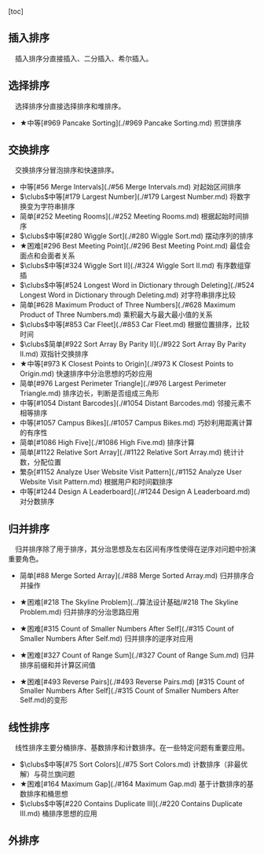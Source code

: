 [toc]

## 插入排序

&emsp;插入排序分直接插入、二分插入、希尔插入。

## 选择排序

&emsp;选择排序分直接选择排序和堆排序。

* $\bigstar$中等[#969 Pancake Sorting](./#969 Pancake Sorting.md)    煎饼排序

## 交换排序

&emsp;交换排序分冒泡排序和快速排序。

* 中等[#56 Merge Intervals](./#56 Merge Intervals.md)    对起始区间排序
* $\clubs$中等[#179 Largest Number](./#179 Largest Number.md)    将数字换变为字符串排序
* 简单[#252 Meeting Rooms](./#252 Meeting Rooms.md)    根据起始时间排序
* $\clubs$中等[#280 Wiggle Sort](./#280 Wiggle Sort.md)    摆动序列的排序
* $\bigstar$困难[#296 Best Meeting Point](./#296 Best Meeting Point.md)    最佳会面点和会面者关系
* $\clubs$中等[#324 Wiggle Sort II](./#324 Wiggle Sort II.md)    有序数组穿插
* $\clubs$中等[#524 Longest Word in Dictionary through Deleting](./#524 Longest Word in Dictionary through Deleting.md)    对字符串排序比较
* 简单[#628 Maximum Product of Three Numbers](./#628 Maximum Product of Three Numbers.md)    乘积最大与最大最小值的关系
* $\clubs$中等[#853 Car Fleet](./#853 Car Fleet.md)    根据位置排序，比较时间
* $\clubs$简单[#922 Sort Array By Parity II](./#922 Sort Array By Parity II.md)    双指针交换排序
* $\bigstar$中等[#973 K Closest Points to Origin](./#973 K Closest Points to Origin.md)    快速排序中分治思想的巧妙应用
* 简单[#976 Largest Perimeter Triangle](./#976 Largest Perimeter Triangle.md)    排序边长，判断是否组成三角形
* 中等[#1054 Distant Barcodes](./#1054 Distant Barcodes.md)    邻接元素不相等排序
* 中等[#1057 Campus Bikes](./#1057 Campus Bikes.md)    巧妙利用距离计算的有序性
* 简单[#1086 High Five](./#1086 High Five.md)    排序计算
* 简单[#1122 Relative Sort Array](./#1122 Relative Sort Array.md)    统计计数，分配位置
* 繁杂[#1152 Analyze User Website Visit Pattern](./#1152 Analyze User Website Visit Pattern.md)    根据用户和时间戳排序
* 中等[#1244 Design A Leaderboard](./#1244 Design A Leaderboard.md)    对分数排序

## 归并排序

&emsp;归并排序除了用于排序，其分治思想及左右区间有序性使得在逆序对问题中扮演重要角色。

* 简单[#88 Merge Sorted Array](./#88 Merge Sorted Array.md)    归并排序合并操作

* $\bigstar$困难[#218 The Skyline Problem](../算法设计基础/#218 The Skyline Problem.md)    归并排序的分治思路应用
* $\bigstar$困难[#315 Count of Smaller Numbers After Self](./#315 Count of Smaller Numbers After Self.md)    归并排序的逆序对应用
* $\bigstar$困难[#327 Count of Range Sum](./#327 Count of Range Sum.md)    归并排序前缀和并计算区间值
* $\bigstar$困难[#493 Reverse Pairs](./#493 Reverse Pairs.md)    [#315 Count of Smaller Numbers After Self](./#315 Count of Smaller Numbers After Self.md)的变形

## 线性排序

&emsp;线性排序主要分桶排序、基数排序和计数排序。在一些特定问题有重要应用。

* $\clubs$中等[#75 Sort Colors](./#75 Sort Colors.md)    计数排序（非最优解）与荷兰旗问题
* $\bigstar$困难[#164 Maximum Gap](./#164 Maximum Gap.md)    基于计数排序的基数排序和桶思想
* $\clubs$中等[#220 Contains Duplicate III](./#220 Contains Duplicate III.md)    桶排序思想的应用

## 外排序

